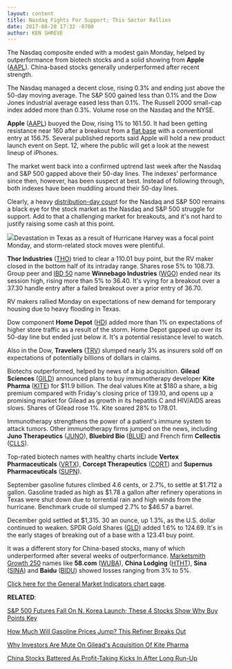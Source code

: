 ```yaml
---
layout: content
title: Nasdaq Fights For Support; This Sector Rallies
date: 2017-08-28 17:32 -0700
author: KEN SHREVE
---
```






The Nasdaq composite ended with a modest gain Monday, helped by outperformance from biotech stocks and a solid showing from **Apple** ([AAPL](https://research.investors.com/quote.aspx?symbol=AAPL)). China-based stocks generally underperformed after recent strength.




The Nasdaq managed a decent close, rising 0.3% and ending just above the 50-day moving average. The S&P 500 gained less than 0.1% and the Dow Jones industrial average eased less than 0.1%. The Russell 2000 small-cap index added more than 0.3%. Volume rose on the Nasdaq and the NYSE.


**Apple** ([AAPL](https://research.investors.com/quote.aspx?symbol=AAPL)) buoyed the Dow, rising 1% to 161.50. It had been getting resistance near 160 after a breakout from a [flat base](https://www.investors.com/ibd-university/how-to-buy/common-patterns-3/) with a conventional entry at 156.75. Several published reports said Apple will hold a new product launch event on Sept. 12, where the public will get a look at the newest lineup of iPhones.


The market went back into a confirmed uptrend last week after the Nasdaq and S&P 500 gapped above their 50-day lines. The indexes' performance since then, however, has been suspect at best. Instead of following through, both indexes have been muddling around their 50-day lines.


Clearly, a heavy [distribution-day coun](https://www.investors.com/ibd-university/market-timing/tracking-trends/)t for the Nasdaq and S&P 500 remains a black eye for the stock market as the Nasdaq and S&P 500 struggle for support. Add to that a challenging market for breakouts, and it's not hard to justify raising some cash at this point.


![](https://www.investors.com/wp-content/uploads/2017/08/MP082817-155x300.png)Devastation in Texas as a result of Hurricane Harvey was a focal point Monday, and storm-related stock moves were plentiful.


**Thor Industries** ([THO](https://research.investors.com/quote.aspx?symbol=THO)) tried to clear a 110.01 buy point, but the RV maker closed in the bottom half of its intraday range. Shares rose 5% to 108.73. Group peer and [IBD 50](https://www.investors.com/stock-lists/ibd-50/ibd-50-performance/) name **Winnebago Industries** ([WGO](https://research.investors.com/quote.aspx?symbol=WGO)) ended near its session high, rising more than 5% to 36.40. It's vying for a breakout over a 37.30 handle entry after a failed breakout over a prior entry of 36.70.


RV makers rallied Monday on expectations of new demand for temporary housing due to heavy flooding in Texas.


Dow component **Home Depot** ([HD](https://research.investors.com/quote.aspx?symbol=HD)) added more than 1% on expectations of higher store traffic as a result of the storm. Home Depot gapped up over its 50-day line but ended just below it. It's a potential resistance level to watch.


Also in the Dow, **Travelers** ([TRV](https://research.investors.com/quote.aspx?symbol=TRV)) slumped nearly 3% as insurers sold off on expectations of potentially billions of dollars in claims.


Biotechs outperformed, helped by news of a big acquisition. **Gilead Sciences** ([GILD](https://research.investors.com/quote.aspx?symbol=GILD)) announced plans to buy immunotherapy developer **Kite Pharma** ([KITE](https://research.investors.com/quote.aspx?symbol=KITE)) for $11.9 billion. The deal values Kite at $180 a share, a big premium compared with Friday's closing price of 139.10, and opens up a promising market for Gilead as growth in its hepatitis C and HIV/AIDS areas slows. Shares of Gilead rose 1%. Kite soared 28% to 178.01.


Immunotherapy strengthens the power of a patient's immune system to attack tumors. Other immunotherapy firms jumped on the news, including **Juno Therapeutics** ([JUNO](https://research.investors.com/quote.aspx?symbol=JUNO)), **Bluebird Bio** ([BLUE](https://research.investors.com/quote.aspx?symbol=BLUE)) and French firm **Cellectis** ([CLLS](https://research.investors.com/quote.aspx?symbol=CLLS)).


Top-rated biotech names with healthy charts include **Vertex Pharmaceuticals** ([VRTX](https://research.investors.com/quote.aspx?symbol=VRTX)), **Corcept Therapeutics** ([CORT](https://research.investors.com/quote.aspx?symbol=CORT)) and **Supernus Pharmaceuticals** ([SUPN](https://research.investors.com/quote.aspx?symbol=SUPN)).


September gasoline futures climbed 4.6 cents, or 2.7%, to settle at $1.712 a gallon. Gasoline traded as high as $1.78 a gallon after refinery operations in Texas were shut down due to torrential rain and high winds from the hurricane. Benchmark crude oil slumped 2.7% to $46.57 a barrel.


December gold settled at $1,315. 30 an ounce, up 1.3%, as the U.S. dollar continued to weaken. SPDR Gold Shares ([GLD](https://research.investors.com/quote.aspx?symbol=GLD)) added 1.6% to 124.69. It's in the early stages of breaking out of a base with a 123.41 buy point.


It was a different story for China-based stocks, many of which underperformed after several weeks of outperformance. [Marketsmith Growth 250](http://www.marketsmith.com) names like **58.com** ([WUBA](https://research.investors.com/quote.aspx?symbol=WUBA)), **China Lodging** ([HTHT](https://research.investors.com/quote.aspx?symbol=HTHT)), **Sina** ([SINA](https://research.investors.com/quote.aspx?symbol=SINA)) and **Baidu** ([BIDU](https://research.investors.com/quote.aspx?symbol=BIDU)) showed losses ranging from 3% to 5%.


[Click here for the General Market Indicators chart page](https://www.investors.com/wp-content/uploads/2017/08/IBD2808155703GMI.pdf).


**RELATED**:


[S&P 500 Futures Fall On N. Korea Launch; These 4 Stocks Show Why Buy Points Key](https://www.investors.com/market-trend/stock-market-today/s-these-4-stocks-show-why-buy-points-are-key/)


[How Much Will Gasoline Prices Jump? This Refiner Breaks Out](https://www.investors.com/news/gas-futures-hit-2-year-high-on-hurricane-harvey-how-much-will-you-pay-at-the-pump/)


[Why Investors Are Mute On Gilead's Acquisition Of Kite Pharma](https://www.investors.com/news/technology/why-investors-are-mute-on-gileads-acquisition-of-kite-pharma/)


[China Stocks Battered As Profit-Taking Kicks In After Long Run-Up](https://www.investors.com/news/technology/china-stocks-battered-as-profit-taking-kicks-in-after-long-run-up/)


 




